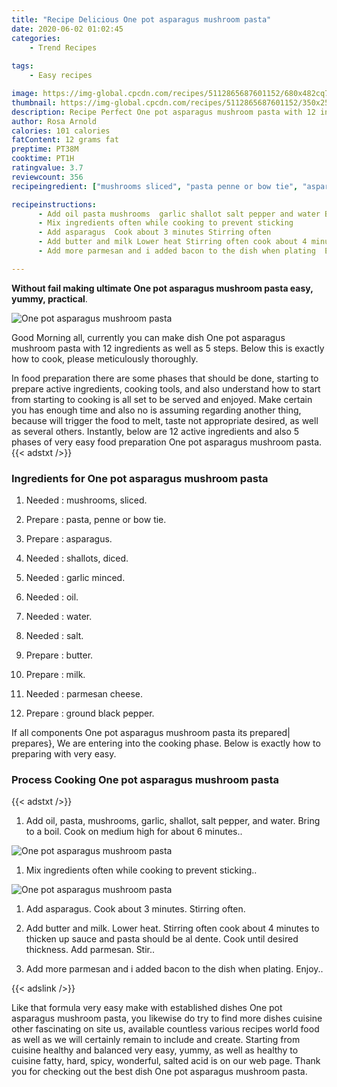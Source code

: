 ```yaml
---
title: "Recipe Delicious One pot asparagus mushroom pasta"
date: 2020-06-02 01:02:45
categories:
    - Trend Recipes
    
tags:
    - Easy recipes

image: https://img-global.cpcdn.com/recipes/5112865687601152/680x482cq70/one-pot-asparagus-mushroom-pasta-recipe-main-photo.jpg
thumbnail: https://img-global.cpcdn.com/recipes/5112865687601152/350x250cq70/one-pot-asparagus-mushroom-pasta-recipe-main-photo.jpg
description: Recipe Perfect One pot asparagus mushroom pasta with 12 ingredients and 5 stages of easy cooking.
author: Rosa Arnold
calories: 101 calories
fatContent: 12 grams fat
preptime: PT38M
cooktime: PT1H
ratingvalue: 3.7
reviewcount: 356
recipeingredient: ["mushrooms sliced", "pasta penne or bow tie", "asparagus", "shallots diced", "garlic minced", "oil", "water", "salt", "butter", "milk", "parmesan cheese", "ground black pepper"]

recipeinstructions: 
      - Add oil pasta mushrooms  garlic shallot salt pepper and water Bring to a boil Cook on medium high for about 6 minutes 
      - Mix ingredients often while cooking to prevent sticking 
      - Add asparagus  Cook about 3 minutes Stirring often 
      - Add butter and milk Lower heat Stirring often cook about 4 minutes to thicken up sauce and pasta should be al dente Cook until desired thickness Add parmesan  Stir 
      - Add more parmesan and i added bacon to the dish when plating  Enjoy

---
```




**Without fail making ultimate One pot asparagus mushroom pasta easy, yummy, practical**. 


![One pot asparagus mushroom pasta](https://img-global.cpcdn.com/recipes/5112865687601152/680x482cq70/one-pot-asparagus-mushroom-pasta-recipe-main-photo.jpg "One pot asparagus mushroom pasta")




Good Morning all, currently you can make dish One pot asparagus mushroom pasta with 12 ingredients as well as 5 steps. Below this is exactly how to cook, please meticulously thoroughly.

In food preparation there are some phases that should be done, starting to prepare active ingredients, cooking tools, and also understand how to start from starting to cooking is all set to be served and enjoyed. Make certain you has enough time and also no is assuming regarding another thing, because will trigger the food to melt, taste not appropriate desired, as well as several others. Instantly, below are 12 active ingredients and also 5 phases of very easy food preparation One pot asparagus mushroom pasta.
{{< adstxt />}}

### Ingredients for One pot asparagus mushroom pasta


1. Needed  : mushrooms, sliced.

1. Prepare  : pasta, penne or bow tie.

1. Prepare  : asparagus.

1. Needed  : shallots, diced.

1. Needed  : garlic minced.

1. Needed  : oil.

1. Needed  : water.

1. Needed  : salt.

1. Prepare  : butter.

1. Prepare  : milk.

1. Needed  : parmesan cheese.

1. Prepare  : ground black pepper.



If all components One pot asparagus mushroom pasta its prepared| prepares}, We are entering into the cooking phase. Below is exactly how to preparing with very easy.

### Process Cooking One pot asparagus mushroom pasta

{{< adstxt />}}


1. Add oil, pasta, mushrooms,  garlic, shallot, salt pepper, and water. Bring to a boil. Cook on medium high for about 6 minutes..



![One pot asparagus mushroom pasta](https://img-global.cpcdn.com/steps/6720061777117184/160x128cq70/one-pot-asparagus-mushroom-pasta-recipe-step-1-photo.jpg" "One pot asparagus mushroom pasta")



1. Mix ingredients often while cooking to prevent sticking..



![One pot asparagus mushroom pasta](https://img-global.cpcdn.com/steps/4791712192397312/160x128cq70/one-pot-asparagus-mushroom-pasta-recipe-step-2-photo.jpg" "One pot asparagus mushroom pasta")



1. Add asparagus.  Cook about 3 minutes. Stirring often.



1. Add butter and milk. Lower heat. Stirring often cook about 4 minutes to thicken up sauce and pasta should be al dente. Cook until desired thickness. Add parmesan.  Stir..



1. Add more parmesan and i added bacon to the dish when plating.  Enjoy..





{{< adslink />}}

Like that formula very easy make with established dishes One pot asparagus mushroom pasta, you likewise do try to find more dishes cuisine other fascinating on site us, available countless various recipes world food as well as we will certainly remain to include and create. Starting from cuisine healthy and balanced very easy, yummy, as well as healthy to cuisine fatty, hard, spicy, wonderful, salted acid is on our web page. Thank you for checking out the best dish One pot asparagus mushroom pasta.
